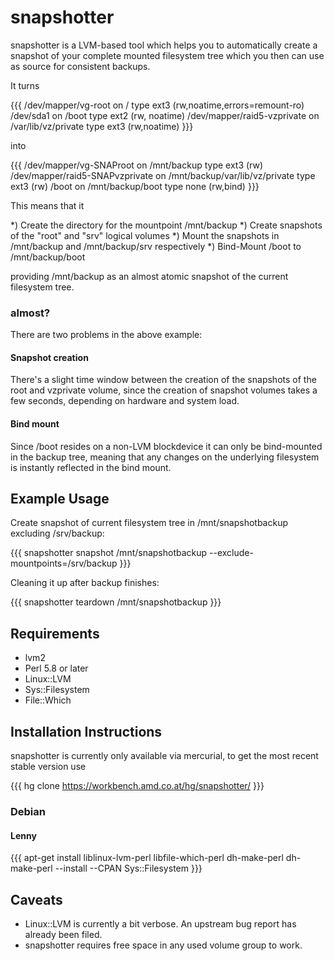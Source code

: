 # snapshotter

snapshotter is a LVM-based tool which helps you to automatically create a snapshot of your complete mounted filesystem tree which you then can use as source for consistent backups.

It turns

{{{
/dev/mapper/vg-root on / type ext3 (rw,noatime,errors=remount-ro)
/dev/sda1 on /boot type ext2 (rw, noatime)
/dev/mapper/raid5-vzprivate on /var/lib/vz/private type ext3 (rw,noatime)
}}}

into

{{{
/dev/mapper/vg-SNAProot on /mnt/backup type ext3 (rw)
/dev/mapper/raid5-SNAPvzprivate on /mnt/backup/var/lib/vz/private type ext3 (rw)
/boot on /mnt/backup/boot type none (rw,bind)
}}}


This means that it

*) Create the directory for the mountpoint /mnt/backup
*) Create snapshots of the "root" and "srv" logical volumes
*) Mount the snapshots in /mnt/backup and /mnt/backup/srv respectively
*) Bind-Mount /boot to /mnt/backup/boot

providing /mnt/backup as an almost atomic snapshot of the current filesystem tree.


### almost?

There are two problems in the above example:


#### Snapshot creation

There's a slight time window between the creation of the snapshots of the root and vzprivate volume, since the creation of snapshot volumes takes a few seconds, depending on hardware and system load.


#### Bind mount

Since /boot resides on a non-LVM blockdevice it can only be bind-mounted in the backup tree, meaning that any changes on the underlying filesystem is instantly reflected in the bind mount.

## Example Usage

Create snapshot of current filesystem tree in /mnt/snapshotbackup excluding /srv/backup:

{{{
snapshotter snapshot /mnt/snapshotbackup --exclude-mountpoints=/srv/backup
}}}

Cleaning it up after backup finishes:

{{{
snapshotter teardown /mnt/snapshotbackup
}}}

## Requirements

  * lvm2
  * Perl 5.8 or later
  * Linux::LVM
  * Sys::Filesystem
  * File::Which




## Installation Instructions

snapshotter is currently only available via mercurial, to get the most recent stable version use

{{{
hg clone https://workbench.amd.co.at/hg/snapshotter/
}}}

### Debian

#### Lenny

{{{
apt-get install liblinux-lvm-perl libfile-which-perl dh-make-perl
dh-make-perl --install --CPAN Sys::Filesystem
}}}


## Caveats

  * Linux::LVM is currently a bit verbose. An upstream bug report has already been filed.
  * snapshotter requires free space in any used volume group to work.
